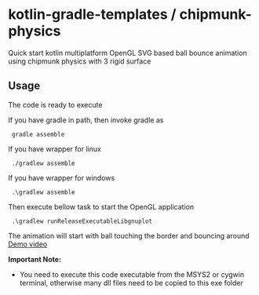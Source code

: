 # kotlin-gradle-templates / chipmunk-physics
Quick start kotlin multiplatform OpenGL SVG based ball bounce animation using chipmunk physics with 3 rigid surface

## Usage
The code is ready to execute

If you have gradle in path, then invoke gradle as

     gradle assemble

If you have wrapper for linux

     ./gradlew assemble

If you have wrapper for windows

     .\gradlew assemble

Then execute bellow task to start the OpenGL application

     .\gradlew runReleaseExecutableLibgnuplot

The animation will start with ball touching the border and bouncing around
[Demo video](http://dickens.co.in/kotlin-svg-chipmunk)

**Important Note:**
  * You need to execute this code executable from the MSYS2 or cygwin terminal, otherwise many dll files need to be copied to this exe folder

